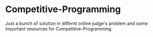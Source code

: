 # Competitive-Programming
Just a bunch of solution in differnt online judge's problem and some important resources for Competitive-Programming.
